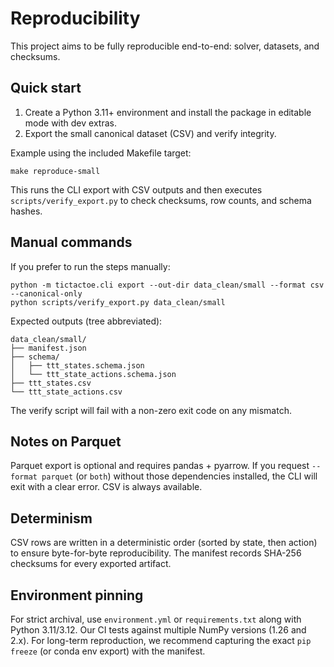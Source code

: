 # Reproducibility

This project aims to be fully reproducible end-to-end: solver, datasets, and checksums.

## Quick start

1) Create a Python 3.11+ environment and install the package in editable mode with dev extras.
2) Export the small canonical dataset (CSV) and verify integrity.

Example using the included Makefile target:

    make reproduce-small

This runs the CLI export with CSV outputs and then executes `scripts/verify_export.py` to check checksums, row counts, and schema hashes.

## Manual commands

If you prefer to run the steps manually:

    python -m tictactoe.cli export --out-dir data_clean/small --format csv --canonical-only
    python scripts/verify_export.py data_clean/small

Expected outputs (tree abbreviated):

    data_clean/small/
    ├── manifest.json
    ├── schema/
    │   ├── ttt_states.schema.json
    │   └── ttt_state_actions.schema.json
    ├── ttt_states.csv
    └── ttt_state_actions.csv

The verify script will fail with a non-zero exit code on any mismatch.

## Notes on Parquet

Parquet export is optional and requires pandas + pyarrow. If you request `--format parquet` (or `both`) without those dependencies installed, the CLI will exit with a clear error. CSV is always available.

## Determinism

CSV rows are written in a deterministic order (sorted by state, then action) to ensure byte-for-byte reproducibility. The manifest records SHA-256 checksums for every exported artifact.

## Environment pinning

For strict archival, use `environment.yml` or `requirements.txt` along with Python 3.11/3.12. Our CI tests against multiple NumPy versions (1.26 and 2.x). For long-term reproduction, we recommend capturing the exact `pip freeze` (or conda env export) with the manifest.
 
